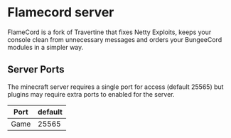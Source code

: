 # Flamecord server
FlameCord is a fork of Travertine that fixes Netty Exploits, keeps your console clean from unnecessary messages and orders your BungeeCord modules in a simpler way.

## Server Ports
The minecraft server requires a single port for access (default 25565) but plugins may require extra ports to enabled for the server.


| Port  | default |
|-------|---------|
| Game  | 25565   |